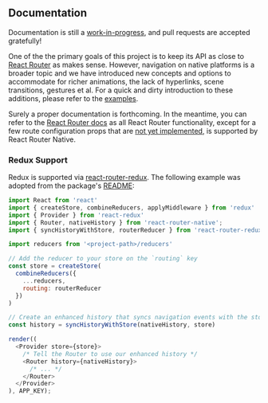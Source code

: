 ## Documentation

Documentation is still a [work-in-progress](https://github.com/jmurzy/react-router-native/issues), and pull requests are accepted gratefully!

One of the the primary goals of this project is to keep its API as close to [React Router](https://github.com/reactjs/react-router) as makes sense. However, navigation on native platforms is a broader topic and we have introduced new concepts and options to accommodate for richer animations, the lack of hyperlinks, scene transitions, gestures et al. For a quick and dirty introduction to these additions, please refer to the [examples](Examples.md).

Surely a proper documentation is forthcoming. In the meantime, you can refer to the [React Router docs](https://github.com/reactjs/react-router/tree/master/docs) as all React Router functionality, except for a few route configuration props that are [not yet implemented](https://github.com/jmurzy/react-router-native/blob/800622777e0dac89461e378d7e6d4e0d37872215/modules/Route.js#L31-L33), is supported by React Router Native.

### Redux Support

Redux is supported via [react-router-redux](https://github.com/reactjs/react-router-redux). The following example was adopted from the package's [README](https://github.com/reactjs/react-router-redux/blob/master/README.md):

```javascript
import React from 'react'
import { createStore, combineReducers, applyMiddleware } from 'redux'
import { Provider } from 'react-redux'
import { Router, nativeHistory } from 'react-router-native';
import { syncHistoryWithStore, routerReducer } from 'react-router-redux'

import reducers from '<project-path>/reducers'

// Add the reducer to your store on the `routing` key
const store = createStore(
  combineReducers({
    ...reducers,
    routing: routerReducer
  })
)

// Create an enhanced history that syncs navigation events with the store
const history = syncHistoryWithStore(nativeHistory, store)

render((
  <Provider store={store}>
    /* Tell the Router to use our enhanced history */
    <Router history={nativeHistory}>
      /* ... */
    </Router>
  </Provider>
), APP_KEY);
```
